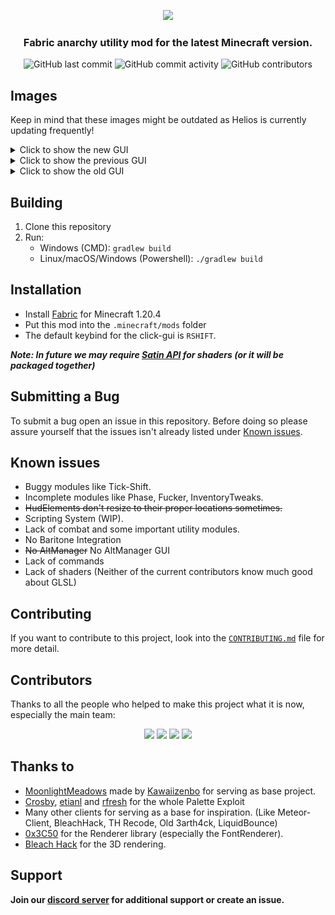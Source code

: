 <p align="center">
    <img src="https://github.com/HeliosMinecraft/HeliosClient/blob/main/.github/images/text.png?raw=true" height="150px">
</p>
<div align="center">
    <h3>Fabric anarchy utility mod for the latest Minecraft version.</h3>
    <img src="https://img.shields.io/github/last-commit/HeliosMinecraft/HeliosClient" alt="GitHub last commit"/>
    <img src="https://img.shields.io/github/commit-activity/w/HeliosMinecraft/HeliosClient" alt="GitHub commit activity"/>
    <img src="https://img.shields.io/github/contributors/HeliosMinecraft/HeliosClient" alt="GitHub contributors"/>
</div>

## Images

<p>Keep in mind that these images might be outdated as Helios is currently updating frequently!</p>
<details>
    <summary>Click to show the new GUI</summary>
    <p>New clickGui as of commit #235 (a13bf24)</p>
    <img src="https://github.com/HeliosMinecraft/HeliosClient/blob/main/.github/images/Updated_ClickGUI.png?raw=true" alt="New Click GUI">
</details>  
<details>
 <summary>Click to show the previous GUI</summary>
  <p>Previous click-gui as of commit #199 (0758e8c)</p>
    <img src="https://github.com/HeliosMinecraft/HeliosClient/blob/main/.github/images/heliosclientgui.png?raw=true" alt="Prev Click GUI">
</details>
<details>
 <summary>Click to show the old GUI</summary>
    <img src="https://github.com/HeliosMinecraft/HeliosClient/blob/main/.github/images/ClickGUI.png?raw=true" alt="Old Click GUI">
</details>

## Building

1. Clone this repository
2. Run:
   - Windows (CMD): `gradlew build`
   - Linux/macOS/Windows (Powershell): `./gradlew build`
  
## Installation

- Install [Fabric](https://fabricmc.net/use/installer/) for Minecraft 1.20.4
- Put this mod into the `.minecraft/mods` folder
- The default keybind for the click-gui is `RSHIFT`.

***Note: In future we may require [Satin API](https://modrinth.com/mod/satin-api) for shaders (or it will be packaged together)***


## Submitting a Bug

To submit a bug open an issue in this repository. Before doing so please assure yourself that the issues isn't already listed under [Known issues](#known-issues).

## Known issues
- Buggy modules like Tick-Shift.
- Incomplete modules like Phase, Fucker, InventoryTweaks.
- ~~HudElements don't resize to their proper locations sometimes.~~
- Scripting System (WIP).
- Lack of combat and some important utility modules.
- No Baritone Integration
- ~~No AltManager~~  No AltManager GUI
- Lack of commands
- Lack of shaders (Neither of the current contributors know much good about GLSL)

## Contributing

If you want to contribute to this project, look into the [`CONTRIBUTING.md`](https://github.com/HeliosMinecraft/HeliosClient/blob/main/CONTRIBUTING.md) file for more detail.

## Contributors

Thanks to all the people who helped to make this project what it is now, especially the main team:

<p align="center">
    <a href="https://github.com/azedeveloper"><img src="https://github.com/azedeveloper.png" width="24%"></img></a> <a href="https://github.com/ElBe-Plaq"><img src="https://github.com/ElBe-Plaq.png" width="24%"></img></a> <a href="https://github.com/tanishisherewithhh"><img src="https://github.com/tanishisherewithhh.png" width="24%"></img></a> <a href="https://github.com/TomPlaneta"><img src="https://github.com/TomPlaneta.png" width="24%"></img></a>
</p>

## Thanks to

- [MoonlightMeadows](https://github.com/kawaiizenbo/MoonlightMeadows) made by [Kawaiizenbo](https://github.com/kawaiizenbo) for serving as base project.
- <a href="https://github.com/RacoonDog">Crosby</a>, <a href="https://github.com/etianl">etianl</a> and <a href="https://github.com/rfresh2">rfresh</a> for the whole Palette Exploit
- Many other clients for serving as a base for inspiration. (Like Meteor-Client, BleachHack, TH Recode, Old 3arth4ck, LiquidBounce)
- [0x3C50](https://github.com/0x3C50/Renderer) for the Renderer library (especially the FontRenderer).
- [Bleach Hack](https://github.com/BleachDev/BleachHack/tree/1.20.4) for the 3D rendering.

## Support
**Join our [discord server](https://discord.gg/zNCnP3pCvx) for additional support or create an issue.**
